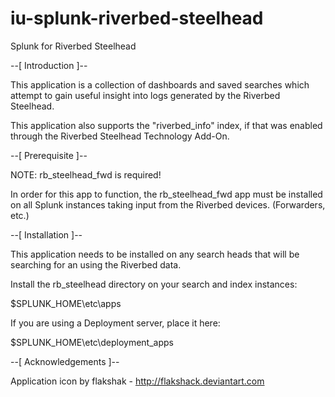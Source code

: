 iu-splunk-riverbed-steelhead
============================

Splunk for Riverbed Steelhead

--[ Introduction ]--

This application is a collection of dashboards and saved searches which attempt to gain useful insight into logs generated by the Riverbed Steelhead.

This application also supports the "riverbed_info" index, if that was enabled through the Riverbed Steelhead Technology Add-On.


--[ Prerequisite ]--

NOTE: rb_steelhead_fwd is required!

In order for this app to function, the rb_steelhead_fwd app must be installed on all Splunk instances taking input from the Riverbed devices.  (Forwarders, etc.)


--[ Installation ]--

This application needs to be installed on any search heads that will be searching for an using the Riverbed data.

Install the rb_steelhead directory on your search and index instances:

$SPLUNK_HOME\etc\apps

If you are using a Deployment server, place it here:

$SPLUNK_HOME\etc\deployment_apps


--[ Acknowledgements ]--

Application icon by flakshak - http://flakshack.deviantart.com